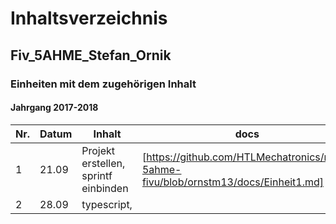 # Inhaltsverzeichnis  
## Fiv_5AHME_Stefan_Ornik
### Einheiten mit dem zugehörigen Inhalt
#### Jahrgang 2017-2018

| Nr. | Datum |                  Inhalt                      |             docs             |       projects       |
|-----|-------|----------------------------------------------|------------------------------|----------------------|
|  1  | 21.09 |Projekt erstellen, sprintf einbinden          | [https://github.com/HTLMechatronics/m13-5ahme-fivu/blob/ornstm13/docs/Einheit1.md]                             |                      |
|  2  | 28.09 |typescript,                                   |                              |                      |
